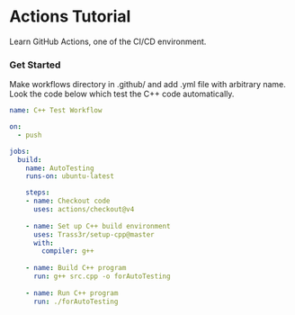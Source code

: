 # Actions Tutorial
Learn GitHub Actions, one of the CI/CD environment.

### Get Started
Make workflows directory in .github/ and add .yml file with arbitrary name. Look the code below which test the C++ code automatically.
```.cpp:.github/main.yml
name: C++ Test Workflow

on:
  - push

jobs:
  build:
    name: AutoTesting
    runs-on: ubuntu-latest

    steps:
    - name: Checkout code
      uses: actions/checkout@v4
    
    - name: Set up C++ build environment
      uses: Trass3r/setup-cpp@master
      with:
        compiler: g++
    
    - name: Build C++ program
      run: g++ src.cpp -o forAutoTesting
    
    - name: Run C++ program
      run: ./forAutoTesting

```

